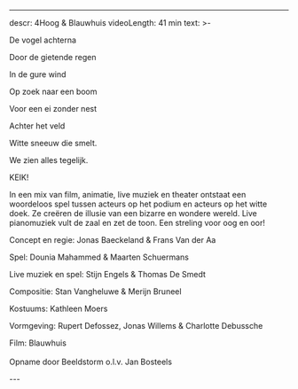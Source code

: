 
---
descr: 4Hoog & Blauwhuis
videoLength: 41 min
text: >-
  <p>De vogel achterna</p><p>Door de gietende regen</p><p>In de gure wind</p><p>Op zoek naar een boom</p><p>Voor een ei zonder nest</p><p>Achter het veld</p><p>Witte sneeuw die smelt.</p><p>We zien alles tegelijk.</p><p>KEIK!</p><p>In een mix van film, animatie, live muziek en theater ontstaat een woordeloos spel tussen acteurs op het podium en acteurs op het witte doek. Ze creëren de illusie van een bizarre en wondere wereld. Live pianomuziek vult de zaal en zet de toon. Een streling voor oog en oor!</p><p>Concept en regie: Jonas Baeckeland &amp; Frans Van der Aa</p><p>Spel: Dounia Mahammed &amp; Maarten Schuermans</p><p>Live muziek en spel: Stijn Engels &amp; Thomas De Smedt</p><p>Compositie: Stan Vangheluwe &amp; Merijn Bruneel</p><p>Kostuums: Kathleen Moers</p><p>Vormgeving: Rupert Defossez, Jonas Willems &amp; Charlotte Debussche</p><p>Film: Blauwhuis<br><br>Opname door Beeldstorm o.l.v. Jan Bosteels</p>
---
